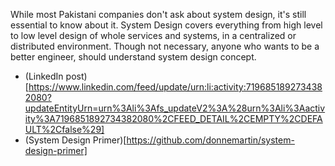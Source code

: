 While most Pakistani companies don't ask about system design, it's still essential to know about it. System Design covers everything from high level to low level design of whole services and systems, in a centralized or distributed environment. Though not necessary, anyone who wants to be a better engineer, should understand system design concept.

-  (LinkedIn post)[https://www.linkedin.com/feed/update/urn:li:activity:7196851892734382080?updateEntityUrn=urn%3Ali%3Afs_updateV2%3A%28urn%3Ali%3Aactivity%3A7196851892734382080%2CFEED_DETAIL%2CEMPTY%2CDEFAULT%2Cfalse%29]
-  (System Design Primer)[https://github.com/donnemartin/system-design-primer]
